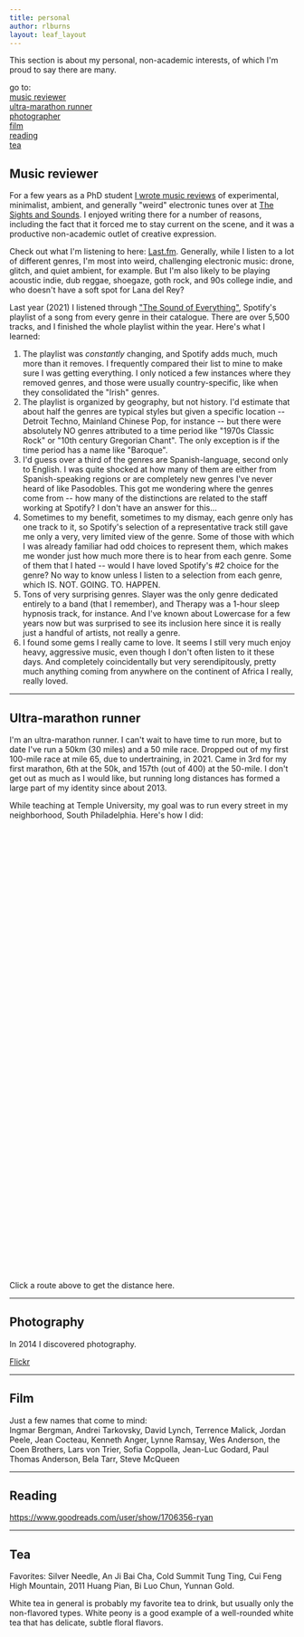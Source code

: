 ```yaml
---
title: personal
author: rlburns
layout: leaf_layout
---
```

This section is about my personal, non-academic interests, of which I'm proud to say there are many. 

go to:  
[music reviewer](#music)   
[ultra-marathon runner](#running)   
[photographer](#photo)   
[film](#film)   
[reading](#books)   
[tea](#tea)     

<a name="music"> </a>

## Music reviewer
For a few years as a PhD student [I wrote music reviews](http://thesightsandsounds.com/author/burnsr77/) of experimental, minimalist, ambient, and generally "weird" electronic tunes over at [The Sights and Sounds](http://thesightsandsounds.com/). I enjoyed writing there for a number of reasons, including the fact that it forced me to stay current on the scene, and it was a productive non-academic outlet of creative expression.

Check out what I'm listening to here: [Last.fm](http://www.last.fm/user/east_west). Generally, while I listen to a lot of different genres, I'm most into weird, challenging electronic music: drone, glitch, and quiet ambient, for example. But I'm also likely to be playing acoustic indie, dub reggae, shoegaze, goth rock, and 90s college indie, and who doesn't have a soft spot for Lana del Rey?

Last year (2021) I listened through ["The Sound of Everything"](https://open.spotify.com/playlist/69fEt9DN5r4JQATi52sRtq), Spotify's playlist of a song from every genre in their catalogue. There are over 5,500 tracks, and I finished the whole playlist within the year. Here's what I learned:  
1. The playlist was *constantly* changing, and Spotify adds much, much more than it removes. I frequently compared their list to mine to make sure I was getting everything. I only noticed a few instances where they removed genres, and those were usually country-specific, like when they consolidated the "Irish" genres. 
2. The playlist is organized by geography, but not history. I'd estimate that about half the genres are typical styles but given a specific location -- Detroit Techno, Mainland Chinese Pop, for instance -- but there were absolutely NO genres attributed to a time period like "1970s Classic Rock" or "10th century Gregorian Chant". The only exception is if the time period has a name like "Baroque". 
3. I'd guess over a third of the genres are Spanish-language, second only to English. I was quite shocked at how many of them are either from Spanish-speaking regions or are completely new genres I've never heard of like Pasodobles. This got me wondering where the genres come from -- how many of the distinctions are related to the staff working at Spotify? I don't have an answer for this...
4. Sometimes to my benefit, sometimes to my dismay, each genre only has one track to it, so Spotify's selection of a representative track still gave me only a very, very limited view of the genre. Some of those with which I was already familiar had odd choices to represent them, which makes me wonder just how much more there is to hear from each genre. Some of them that I hated -- would I have loved Spotify's #2 choice for the genre? No way to know unless I listen to a selection from each genre, which IS. NOT. GOING. TO. HAPPEN.
5. Tons of very surprising genres. Slayer was the only genre dedicated entirely to a band (that I remember), and Therapy was a 1-hour sleep hypnosis track, for instance. And I've known about Lowercase for a few years now but was surprised to see its inclusion here since it is really just a handful of artists, not really a genre. 
6. I found some gems I really came to love. It seems I still very much enjoy heavy, aggressive music, even though I don't often listen to it these days. And completely coincidentally but very serendipitously, pretty much anything coming from anywhere on the continent of Africa I really, really loved.  

- - -

<a name="running"> </a>

## Ultra-marathon runner

I'm an ultra-marathon runner. I can't wait to have time to run more, but to date I've run a 50km (30 miles) and a 50 mile race. Dropped out of my first 100-mile race at mile 65, due to undertraining, in 2021. Came in 3rd for my first marathon, 6th at the 50k, and 157th (out of 400) at the 50-mile. I don't get out as much as I would like, but running long distances has formed a large part of my identity since about 2013. 

While teaching at Temple University, my goal was to run every street in my neighborhood, South Philadelphia. Here's how I did:
<div id='map' style='height:800px; width:1200px'></div>
<script>
		var map = L.map('map',{center:[39.92149,-75.1625],zoom:14});

		L.tileLayer('https://{s}.tile.osm.org/{z}/{x}/{y}.png', {
			attribution: '&copy; <a href="https://osm.org/copyright">OpenStreetMap</a> contributors'
		}).addTo(map);


		L.geoJson(runkeeper, {style: myStyle, onEachFeature: onEachFeature}).addTo(map);
</script>

<div id="distance">Click a route above to get the distance here.</div>

- - -

<a name="photo"> </a>

## Photography

In 2014 I discovered photography.   

[Flickr](http://flickr.com/photos/burnsr77)


- - -

<a name="film"> </a>

## Film

Just a few names that come to mind:  
Ingmar Bergman, Andrei Tarkovsky, David Lynch, Terrence Malick, Jordan Peele, Jean Cocteau, Kenneth Anger, Lynne Ramsay, Wes Anderson, the Coen Brothers, Lars von Trier, Sofia Coppolla, Jean-Luc Godard, Paul Thomas Anderson, Bela Tarr, Steve McQueen


- - -

<a name="books"> </a>

## Reading

https://www.goodreads.com/user/show/1706356-ryan



- - -

<a name="tea"> </a>

## Tea

Favorites: Silver Needle, An Ji Bai Cha, Cold Summit Tung Ting, Cui Feng High Mountain, 2011 Huang Pian, Bi Luo Chun, Yunnan Gold.

White tea in general is probably my favorite tea to drink, but usually only the non-flavored types. White peony is a good example of a well-rounded white tea that has delicate, subtle floral flavors. 





